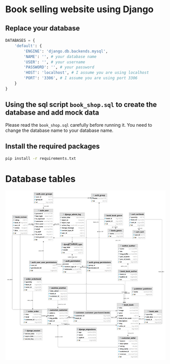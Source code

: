 # Book selling website using Django

## Replace your database 
```python
DATABASES = {
    'default': {
        'ENGINE': 'django.db.backends.mysql',
        'NAME': '', # your database name
        'USER': '', # your username 
        'PASSWORD': '', # your password
        'HOST': 'localhost', # I assume you are using localhost
        'PORT': '3306', # I assume you are using port 3306
    }
}
```

## Using the sql script `book_shop.sql` to create the database and add mock data
Please read the `book_shop.sql` carefully before running it. You need to change the database name to your database name.

## Install the required packages
```bash
pip install -r requirements.txt
```

# Database tables
![Database tables](./database_tables.png)